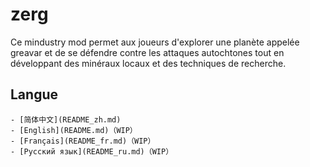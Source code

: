 # zerg
Ce mindustry mod permet aux joueurs d'explorer une planète appelée greavar et de se défendre contre les attaques autochtones tout en développant des minéraux locaux et des techniques de recherche.

## Langue

    - [简体中文](README_zh.md)
    - [English](README.md)（WIP）
    - [Français](README_fr.md)（WIP）
    - [Русский язык](README_ru.md)（WIP）


